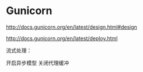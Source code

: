 # Gunicorn

http://docs.gunicorn.org/en/latest/design.html#design

http://docs.gunicorn.org/en/latest/deploy.html

流式处理：

开启异步模型
关闭代理缓冲
